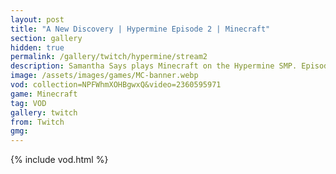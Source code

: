 ```yaml
---
layout: post
title: "A New Discovery | Hypermine Episode 2 | Minecraft"
section: gallery
hidden: true
permalink: /gallery/twitch/hypermine/stream2
description: Samantha Says plays Minecraft on the Hypermine SMP. Episode 2.
image: /assets/images/games/MC-banner.webp
vod: collection=NPFWhmXOHBgwxQ&video=2360595971
game: Minecraft
tag: VOD
gallery: twitch
from: Twitch
gmg:
---
```

{% include vod.html %}